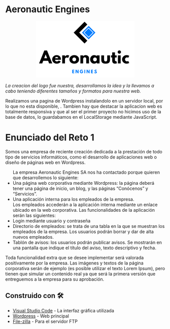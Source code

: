 # Aeronautic Engines
<p align="center">
  <img src="https://raw.githubusercontent.com/uvadillo/aeronautic-engines/main/media/logoCompleto.png">
</p>

<p><i>La creacion del logo fue nuestra, desarrollamos la idea y la llevamos a cabo teniendo diferentes tamaños y formatos para nuestra web.</i></p>

<p>Realizamos una pagina de Wordpress instalandolo en un servidor local, por lo que no esta disponible, .
  Tambien hay que destacar la aplicacion web es totalmente responsiva y que al ser el primer proyecto no hicimos uso de la base de datos, lo guardabamos en el LocalStorage mediante JavaScript.</p>

# Enunciado del Reto 1
Somos una empresa de reciente creación dedicada a la prestación de todo tipo de
servicios informáticos, como el desarrollo de aplicaciones web o diseño de páginas web en
Wordpress.

<ul>
  La empresa Aeronautic Engines SA nos ha contactado porque quieren que
desarrollemos lo siguiente:
  <li>Una página web corporativa mediante Wordpress: la página deberá tener una página
    de inicio, un blog, y las páginas “Conócenos” y “Servicios”.</li>
    <li>Una aplicación interna para los empleados de la empresa.</li>
Los empleados accederán a la aplicación interna mediante un enlace ubicado en la
web corporativa. Las funcionalidades de la aplicación serán las siguientes:
  <li>Login mediante usuario y contraseña</li>
<li>Directorio de empleados: se trata de una tabla en la que se muestran los empleados
  de la empresa. Los usuarios podrán borrar y dar de alta nuevos empleados.</li>
<li>Tablón de avisos: los usuarios podrán publicar avisos. Se mostrarán en una pantalla
  que indique el título del aviso, texto descriptivo y fecha.</li>
  </ul>
Toda funcionalidad extra que se desee implementar será valorada positivamente por
la empresa.
Las imágenes y textos de la página corporativa serán de ejemplo (es posible utilizar el
texto Lorem Ipsum), pero tienen que simular un contenido real ya que será la primera versión
que entreguemos a la empresa para su aprobación.

## Construido con 🛠️

* [Visual Studio Code](https://code.visualstudio.com/) - La interfaz gráfica utilizada
* [Wordpress](https://wordpress.com/es/) - Web principal
* [File-zilla](https://filezilla-project.org/) - Para el servidor FTP
